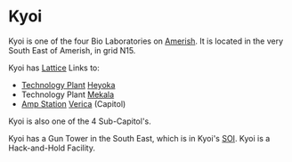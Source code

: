 # Kyoi

Kyoi is one of the four Bio Laboratories on [Amerish](../locations/Amerish.md).
It is located in the very South East of Amerish, in grid N15.

Kyoi has [Lattice](../terminology/Lattice.md) Links to:

- [Technology Plant](../locations/Technology_Plant.md) [Heyoka](Heyoka.md)
- Technology Plant [Mekala](Mekala.md)
- [Amp Station](../locations/Amp_Station.md) [Verica](Verica.md) (Capitol)

Kyoi is also one of the 4 Sub-Capitol's.

Kyoi has a Gun Tower in the South East, which is in Kyoi's
[SOI](../locations/Sphere_of_Influence.md). Kyoi is a Hack-and-Hold Facility.
